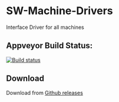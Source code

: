 # SW-Machine-Drivers
Interface Driver for all machines

## Appveyor Build Status:
[![Build status](https://ci.appveyor.com/api/projects/status/bsv6seukx0bsv9pb?svg=true)](https://ci.appveyor.com/project/openbuilds-engineer/sw-machine-drivers)

## Download
Download from [Github releases](https://github.com/OpenBuilds/SW-Machine-Drivers/releases)
